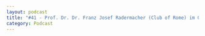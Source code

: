 ```yaml
---
layout: podcast
title: "#41 - Prof. Dr. Dr. Franz Josef Radermacher (Club of Rome) im Gespräch"
category: Podcast
---
```


<p><script class="podigee-podcast-player" src="https://cdn.podigee.com/podcast-player/javascripts/podigee-podcast-player.js" data-configuration="https://interviews-4-future.podigee.io/41-i4f/embed?context=external"></script></p>
